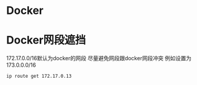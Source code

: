 # Docker

# Docker网段遮挡

172.17.0.0/16默认为docker的网段
尽量避免网段跟docker网段冲突
例如设置为173.0.0.0/16

```shell
ip route get 172.17.0.13
```
